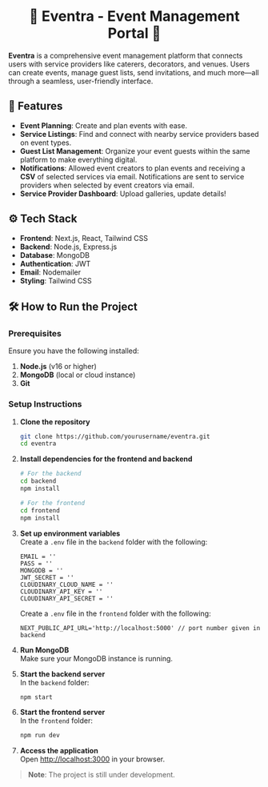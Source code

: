 

<h1 align='center'> 🎉 Eventra - Event Management Portal 🎉</h1>

**Eventra** is a comprehensive event management platform that connects users with service providers like caterers, decorators, and venues. Users can create events, manage guest lists, send invitations, and much more—all through a seamless, user-friendly interface.


## 🚀 Features

- **Event Planning**: Create and plan events with ease.  
- **Service Listings**: Find and connect with nearby service providers based on event types.  
- **Guest List Management**: Organize your event guests within the same platform to make everything digital.  
- **Notifications**: Allowed event creators to plan events and receiving a **CSV** of selected services via email. Notifications are sent to service providers when selected by event creators via email.
- **Service Provider Dashboard**: Upload galleries, update details!  


## ⚙️ Tech Stack

- **Frontend**: Next.js, React, Tailwind CSS  
- **Backend**: Node.js, Express.js  
- **Database**: MongoDB  
- **Authentication**: JWT  
- **Email**: Nodemailer  
- **Styling**: Tailwind CSS  


## 🛠️ How to Run the Project

### Prerequisites

Ensure you have the following installed:

1. **Node.js** (v16 or higher)  
2. **MongoDB** (local or cloud instance)  
3. **Git**  

### Setup Instructions

1. **Clone the repository**  
   ```bash
   git clone https://github.com/yourusername/eventra.git
   cd eventra
   ```

2. **Install dependencies for the frontend and backend**  
   ```bash
   # For the backend
   cd backend
   npm install
   ```

   ```bash
   # For the frontend
   cd frontend
   npm install
   ```

3. **Set up environment variables**  
   Create a `.env` file in the `backend` folder with the following:  
   ```env
   EMAIL = ''
   PASS = ''
   MONGODB = ''
   JWT_SECRET = ''
   CLOUDINARY_CLOUD_NAME = ''
   CLOUDINARY_API_KEY = ''
   CLOUDINARY_API_SECRET = ''
   ```
    Create a `.env` file in the `frontend` folder with the following:  
   ```env
   NEXT_PUBLIC_API_URL='http://localhost:5000' // port number given in backend
   ```

4. **Run MongoDB**  
   Make sure your MongoDB instance is running.  

5. **Start the backend server**  
   In the `backend` folder:  
   ```bash
   npm start
   ```

6. **Start the frontend server**  
   In the `frontend` folder:  
   ```bash
   npm run dev
   ```

7. **Access the application**  
   Open [http://localhost:3000](http://localhost:3000) in your browser.  


> **Note**: The project is still under development. 
